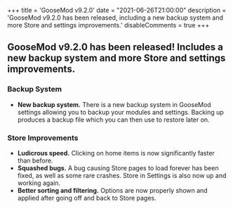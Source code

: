 +++
title = 'GooseMod v9.2.0'
date = "2021-06-26T21:00:00"
description = 'GooseMod v9.2.0 has been released, including a new backup system and more Store and settings improvements.'
disableComments = true
+++

## **GooseMod v9.2.0** has been released! Includes a new backup system and more Store and settings improvements.  

### Backup System

- **New backup system.** There is a new backup system in GooseMod settings allowing you to backup your modules and settings. Backing up produces a backup file which you can then use to restore later on.

### Store Improvements

- **Ludicrous speed.** Clicking on home items is now significantly faster than before.
- **Squashed bugs.** A bug causing Store pages to load forever has been fixed, as well as some rare crashes. Store in Settings is also now up and working again.
- **Better sorting and filtering.** Options are now properly shown and applied after going off and back to Store pages.